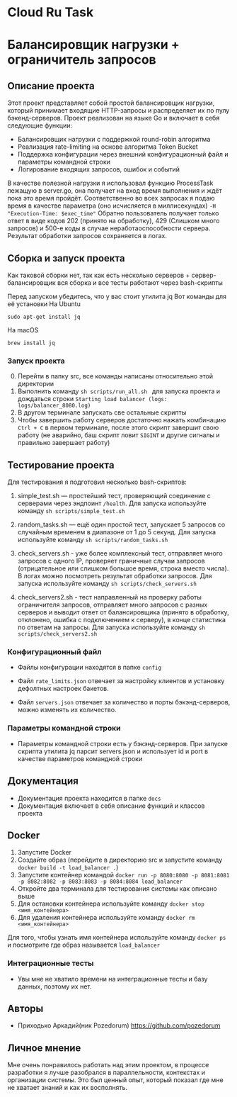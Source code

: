 # Cloud Ru Task

# Балансировщик нагрузки + ограничитель запросов
## Описание проекта

Этот проект представляет собой простой балансировщик нагрузки, который принимает входящие HTTP-запросы и распределяет их по пулу бэкенд-серверов. Проект реализован на языке Go и включает в себя следующие функции:

* Балансировщик нагрузки с поддержкой round-robin алгоритма
* Реализация rate-limiting на основе алгоритма Token Bucket
* Поддержка конфигурации через внешний конфигурационный файл и параметры командной строки
* Логирование входящих запросов, ошибок и событий

В качестве полезной нагрузки я использовал функцию ProcessTask лежащую в server.go, она получает на вход время выполнения и ждёт пока это время пройдёт. Соответственно во всех запросах я подаю время в качестве параметра (оно исчисляется в миллисекундах) `-H "Execution-Time: $exec_time"`
Обратно пользователь получает только ответ в виде кодов 202 (принято на обработку), 429 (Слишком много запросов) и 500-е коды в случае неработаоспособности сервера.
Результат обработки запросов сохраняется в логах.

## Сборка и запуск проекта

Как таковой сборки нет, так как есть несколько серверов + сервер-балансировщик вся сборка и все тесты работают через bash-скрипты

Перед запуском убедитесь, что у вас стоит утилита jq
Вот команды для её установки
На Ubuntu
```
sudo apt-get install jq
```
На macOS
```
brew install jq
```
### Запуск проекта

0. Перейти в папку src, все команды написаны относительно этой директории
1. Выполнить команду `sh scripts/run_all.sh ` для запуска проекта и дождаться строки `Starting load balancer (logs: logs/balancer_8080.log)`
2. В другом терминале запускать све остальные скрипты
3. Чтобы завершить работу серверов достаточно нажать комбинацию `Ctrl + C` в первом терминале, после этого скрипт завершит свою работу (не аварийно, баш скрипт ловит `SIGINT` и другие сигналы и правильно завершает работу)


## Тестирование проекта

Для тестирования я подготовил несколько bash-скриптов:

1. simple_test.sh — простейший тест, проверяющий соединение с серверами через эндпоинт `/health`. Для запуска используйте команду `sh scripts/simple_test.sh` 

2. random_tasks.sh — ещё один простой тест, запускает 5 запросов со случайным временем в диапазоне от 1 до 5 секунд. Для запуска используйте команду `sh scripts/random_tasks.sh`

3. check_servers.sh - уже более комплексный тест, отправляет много запросов с одного IP, проверяет граничные случаи запросов (отрицательное или слишком большое время, строка вместо числа). В логах можно посмотреть результат обработки запросов. Для запуска используйте команду `sh scripts/check_servers.sh`

4. check_servers2.sh - тест направленный на проверку работы ограничителя запросов, отправляет много запросов с разных серверов и выводит ответ от балансировщика (принято в обработку, отклонено, ошибка с подключением к серверу), в конце статистика по ответам на запросы. Для запуска используйте команду `sh scripts/check_servers2.sh`


### Конфигурационный файл

* Файлы конфигурации находятся в папке `config`

* Файл `rate_limits.json` отвечает за настройку клиентов и установку дефолтных настроек бакетов.
* Файл `servers.json` отвечает за количество и порты бэкэнд-серверов, можно изменять их количество.

### Параметры командной строки

* Параметры командной строки есть у бэкэнд-серверов. При запуске скрипта утилита jq парсит servers.json и использует id и port в качестве параметров командной строки

## Документация

* Документация проекта находится в папке `docs`
* Документация включает в себя описание функций и классов проекта

## Docker

1. Запустите Docker
2. Создайте образ (перейдите в директорию src и запустите команду `docker build -t load_balancer .`)
3. Запустите контейнер командой `docker run -p 8080:8080 -p 8081:8081 -p 8082:8082 -p 8083:8083 -p 8084:8084 load_balancer`
4. Откройте два терминала для тестирования системы как описано выше
5. Для остановки контейнера используйте команду `docker stop <имя_контейнера>`
6. Для удаления контейнера используйте команду `docker rm <имя_контейнера>`

Для того, чтобы узнать имя контейнера используйте команду `docker ps` и посмотрите где образ называется `load_balancer`


### Интеграционные тесты

* Увы мне не хватило времени на интеграционные тесты и базу данных, поэтому их нет.


## Авторы

* Приходько Аркадий(ник Pozedorum)
https://github.com/pozedorum

## Личное мнение

Мне очень понравилось работать над этим проектом, в процессе разработки я лучше разобрался в параллельности, контекстах и организации системы. Это был ценный опыт, который показал где мне не хватает знаний и как их восполнять.

